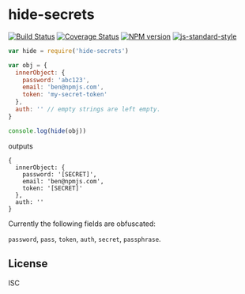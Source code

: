 # hide-secrets

[![Build Status][travis-image]][travis-url]
[![Coverage Status][coveralls-image]][coveralls-url]
[![NPM version][npm-image]][npm-url]
[![js-standard-style][standard-image]][standard-url]

```js
var hide = require('hide-secrets')

var obj = {
  innerObject: {
    password: 'abc123',
    email: 'ben@npmjs.com',
    token: 'my-secret-token'
  },
  auth: '' // empty strings are left empty.
}

console.log(hide(obj))
```

outputs

```
{
  innerObject: {
    password: '[SECRET]',
    email: 'ben@npmjs.com',
    token: '[SECRET]'
  },
  auth: ''
}
```

Currently the following fields are obfuscated:

`password`, `pass`, `token`, `auth`, `secret`, `passphrase`.

## License

ISC

[travis-url]: https://travis-ci.org/bcoe/hide-secrets
[travis-image]: https://img.shields.io/travis/bcoe/hide-secrets.svg
[coveralls-url]: https://coveralls.io/github/bcoe/hide-secrets
[coveralls-image]: https://img.shields.io/coveralls/bcoe/hide-secrets.svg
[npm-url]: https://npmjs.org/package/hide-secrets
[npm-image]: https://img.shields.io/npm/v/hide-secrets.svg
[standard-image]: https://img.shields.io/badge/code%20style-standard-brightgreen.svg
[standard-url]: https://github.com/feross/standard
